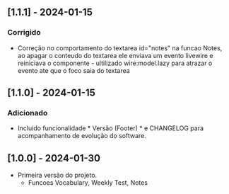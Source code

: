 
<!-- 
## [1.0.0] - 2024-01-30
### Adicionado
- Nova funcionalidade incrível.

### Corrigido
- Bug irritante foi corrigido.

## [0.2.0] - 2024-01-15
### Adicionado
- Outra funcionalidade emocionante.

## [0.1.1] - 2024-01-01
### Corrigido
- Correção de um bug específico.

*** ROTINA DE ATUALIZACAO DE VERSAO ***
-: config/app.php
    : Linha 20 'version' => '1.0.0',
-: Git Tag para crair recursos

--> 

## [1.1.1] - 2024-01-15
### Corrigido
- Correção no comportamento do textarea id="notes" na funcao Notes, ao apagar o conteudo do textarea ele enviava um evento livewire e reiniciava o componente - ultilizado wire:model.lazy para atrazar o evento ate que o foco saia do textarea

## [1.1.0] - 2024-01-15
### Adicionado
- Incluido funcionalidade * Versão (Footer) * e CHANGELOG para acompanhamento de evolução do software.

## [1.0.0] - 2024-01-30
- Primeira versão do projeto.
    - Funcoes Vocabulary, Weekly Test, Notes

